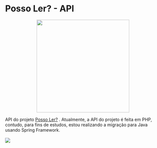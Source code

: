 # Posso Ler? - API
<p align=center>
 <img src="https://user-images.githubusercontent.com/70149250/165213835-4fca8d12-7e2a-4e30-a7ab-5a9cd266bbd3.png" height="300"/>
</p>

API do projeto [Posso Ler?](https://github.com/thomazf/PossoLer) . Atualmente, a API do projeto é feita em PHP, contudo, para fins de estudos, estou realizando a migração para Java usando Spring Framework.
<br>
<br>
<img src="https://img.shields.io/badge/License-MIT-orange.svg"/>
<br>
<br>

